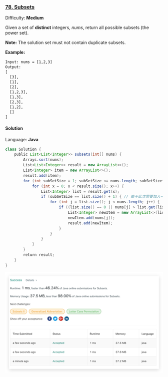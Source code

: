 ### [78\. Subsets](https://leetcode.com/problems/subsets/)

Difficulty: **Medium**


Given a set of **distinct** integers, _nums_, return all possible subsets (the power set).

**Note:** The solution set must not contain duplicate subsets.

**Example:**

```
Input: nums = [1,2,3]
Output:
[
  [3],
  [1],
  [2],
  [1,2,3],
  [1,3],
  [2,3],
  [1,2],
  []
]
```


#### Solution

Language: **Java**

```java
class Solution {
    public List<List<Integer>> subsets(int[] nums) {
        Arrays.sort(nums);
        List<List<Integer>> result = new ArrayList<>();
        List<Integer> item = new ArrayList<>();
        result.add(item);
        for (int subSetSize = 1; subSetSize <= nums.length; subSetSize++) { // 这里的 subSetSize 表示这次生成的是几个元素的 set
            for (int x = 0; x < result.size(); x++) {
                List<Integer> list = result.get(x);
                if (subSetSize == list.size() + 1) { // 由于此次需要加入一个元素，所以需要将 size 为 subSetSize-1 的 list 拿出来处理
                    for (int j = list.size(); j < nums.length; j++) {
                        if ((list.size() == 0 || nums[j] > list.get(list.size() - 1))) { // 这里保证生成的 size 必须是升序的
                            List<Integer> newItem = new ArrayList<>(list);
                            newItem.add(nums[j]);
                            result.add(newItem);
                        }
                    }
                }
            }
        }
        return result;
    }
}
```
![](https://raw.githubusercontent.com/PicGoBed/PicBed/master/20190725231521.png)